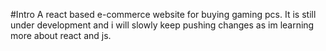 #Intro
A react based e-commerce website for buying gaming pcs. It is still under development and i will slowly keep pushing changes as im learning more about react and js.

